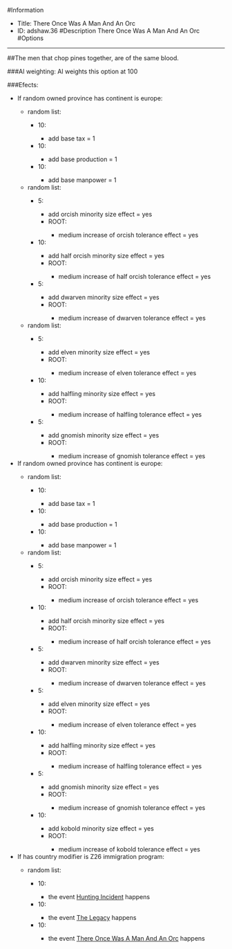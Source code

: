 #Information
 - Title: There Once Was A Man And An Orc
 - ID: adshaw.36
#Description
There Once Was A Man And An Orc
#Options

___
##The men that chop pines together, are of the same blood.

###AI weighting:
AI weights this option at 100


###Efects:<ul><li>If random owned province has continent is europe:</li><ul><li>random list:</li><ul><li>10:</li><ul><li>add base tax = 1</li></ul><li>10:</li><ul><li>add base production = 1</li></ul><li>10:</li><ul><li>add base manpower = 1</li></ul></ul><li>random list:</li><ul><li>5:</li><ul><li>add orcish minority size effect = yes</li><li>ROOT:</li><ul><li>medium increase of orcish tolerance effect = yes</li></ul></ul><li>10:</li><ul><li>add half orcish minority size effect = yes</li><li>ROOT:</li><ul><li>medium increase of half orcish tolerance effect = yes</li></ul></ul><li>5:</li><ul><li>add dwarven minority size effect = yes</li><li>ROOT:</li><ul><li>medium increase of dwarven tolerance effect = yes</li></ul></ul></ul><li>random list:</li><ul><li>5:</li><ul><li>add elven minority size effect = yes</li><li>ROOT:</li><ul><li>medium increase of elven tolerance effect = yes</li></ul></ul><li>10:</li><ul><li>add halfling minority size effect = yes</li><li>ROOT:</li><ul><li>medium increase of halfling tolerance effect = yes</li></ul></ul><li>5:</li><ul><li>add gnomish minority size effect = yes</li><li>ROOT:</li><ul><li>medium increase of gnomish tolerance effect = yes</li></ul></ul></ul></ul><li>If random owned province has continent is europe:</li><ul><li>random list:</li><ul><li>10:</li><ul><li>add base tax = 1</li></ul><li>10:</li><ul><li>add base production = 1</li></ul><li>10:</li><ul><li>add base manpower = 1</li></ul></ul><li>random list:</li><ul><li>5:</li><ul><li>add orcish minority size effect = yes</li><li>ROOT:</li><ul><li>medium increase of orcish tolerance effect = yes</li></ul></ul><li>10:</li><ul><li>add half orcish minority size effect = yes</li><li>ROOT:</li><ul><li>medium increase of half orcish tolerance effect = yes</li></ul></ul><li>5:</li><ul><li>add dwarven minority size effect = yes</li><li>ROOT:</li><ul><li>medium increase of dwarven tolerance effect = yes</li></ul></ul><li>5:</li><ul><li>add elven minority size effect = yes</li><li>ROOT:</li><ul><li>medium increase of elven tolerance effect = yes</li></ul></ul><li>10:</li><ul><li>add halfling minority size effect = yes</li><li>ROOT:</li><ul><li>medium increase of halfling tolerance effect = yes</li></ul></ul><li>5:</li><ul><li>add gnomish minority size effect = yes</li><li>ROOT:</li><ul><li>medium increase of gnomish tolerance effect = yes</li></ul></ul><li>10:</li><ul><li>add kobold minority size effect = yes</li><li>ROOT:</li><ul><li>medium increase of kobold tolerance effect = yes</li></ul></ul></ul></ul><li>If has country modifier is Z26 immigration program:</li><ul><li>random list:</li><ul><li>10:</li><ul><li>the event [Hunting Incident](../events/hunting_incident.md) happens</li></ul><li>10:</li><ul><li>the event [The Legacy](../events/the_legacy.md) happens</li></ul><li>10:</li><ul><li>the event [There Once Was A Man And An Orc](../events/there_once_was_a_man_and_an_orc.md) happens</li></ul></ul></ul></ul>
